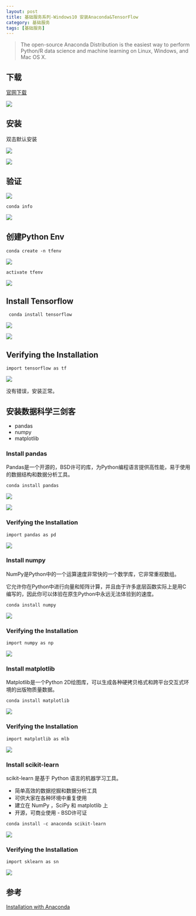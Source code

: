 ```yaml
---
layout: post
title: 基础服务系列-Windows10 安装Anaconda&TensorFlow
category: 基础服务 
tags: [基础服务]
---
```


>The open-source Anaconda Distribution is the easiest way to perform Python/R data science and machine learning on Linux, Windows, and Mac OS X. 

## 下载

[官网下载](https://www.anaconda.com/distribution/)

![](https://oscimg.oschina.net/oscnet/up-166ee733611058092521ea4e33bebfca67c.png)


## 安装

双击默认安装

![](https://oscimg.oschina.net/oscnet/up-44cbd6272ce3f2c0868129f6ec3b8b37253.png)

![](https://oscimg.oschina.net/oscnet/up-1197ff0f7a0d5757d7288c653d56eabd0df.png)



## 验证

![](https://oscimg.oschina.net/oscnet/up-bcee5bbf647c9cf1b6ddf8602e12106408e.png)

`conda info`

![](https://oscimg.oschina.net/oscnet/up-203159c029a15450191ba4d6074c38d1934.png)

## 创建Python Env

`conda create -n tfenv`

![](https://oscimg.oschina.net/oscnet/up-e9b3aa99489e10ed2095ad52281e6384795.png)

`activate tfenv`

![](https://oscimg.oschina.net/oscnet/up-e8295450c25345fad6f21a65006fe26f875.png)

## Install Tensorflow

` conda install tensorflow`

![](https://oscimg.oschina.net/oscnet/up-ffab4fea0027ac499866c699500f06472f0.png)

![](https://oscimg.oschina.net/oscnet/up-2c5c819867af42661380ce51259f3a228f3.png)

## Verifying the Installation

`import tensorflow as tf`

![](https://oscimg.oschina.net/oscnet/up-ead833e577077de591f0e27a842a4a6ae09.png)

没有错误，安装正常。

## 安装数据科学三剑客

- pandas
- numpy
- matplotlib

### Install pandas

Pandas是一个开源的，BSD许可的库，为Python编程语言提供高性能，易于使用的数据结构和数据分析工具。

`conda install pandas`

![](https://oscimg.oschina.net/oscnet/up-b2ec8859d5c31a6c3e651f5c183d1d8959b.png)

![](https://oscimg.oschina.net/oscnet/up-cf9a83b29ebe13341ef0ce8d9c28ce6adfe.png)

### Verifying the Installation

`import pandas as pd`

![](https://oscimg.oschina.net/oscnet/up-f6451e036d36161c50a30dc40e153808cfc.png)


### Install numpy

NumPy是Python中的一个运算速度非常快的一个数学库，它非常重视数组。

它允许你在Python中进行向量和矩阵计算，并且由于许多底层函数实际上是用C编写的，因此你可以体验在原生Python中永远无法体验到的速度。

`conda install numpy`

![](https://oscimg.oschina.net/oscnet/up-f657fbbe564c1cb980d5e6232cef17d74c4.png)

### Verifying the Installation

`import numpy as np`

![](https://oscimg.oschina.net/oscnet/up-986cef1fa1a15976a8ba8fb1bdfd8415973.png)



### Install matplotlib

Matplotlib是一个Python 2D绘图库，可以生成各种硬拷贝格式和跨平台交互式环境的出版物质量数据。

`conda install matplotlib`

![](https://oscimg.oschina.net/oscnet/up-86d1b70fab0de92bd0be6aca37d5b5c8400.png)

### Verifying the Installation

`import matplotlib as mlb`

![](https://oscimg.oschina.net/oscnet/up-35c65cf989998ef22848f01fb97467dcbfe.png)


### Install scikit-learn 

scikit-learn 是基于 Python 语言的机器学习工具。

- 简单高效的数据挖掘和数据分析工具
- 可供大家在各种环境中重复使用
- 建立在 NumPy ，SciPy 和 matplotlib 上
- 开源，可商业使用 - BSD许可证

`conda install -c anaconda scikit-learn`

![](https://oscimg.oschina.net/oscnet/up-7b049bf1a25081c86bef8f69261db9fce1e.png)

### Verifying the Installation

`import sklearn as sn`

![](https://oscimg.oschina.net/oscnet/up-bcb1316f93bb5461e3dbc52cef7b1ae226b.png)


## 参考

[Installation with Anaconda](https://stackabuse.com/installing-tensorflow-on-windows/)



